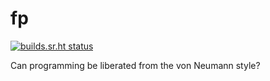 # fp

[![builds.sr.ht status](https://builds.sr.ht/~bbuccianti/fp/.build.yml.svg)](https://builds.sr.ht/~bbuccianti/fp/.build.yml?)

Can programming be liberated from the von Neumann style?

